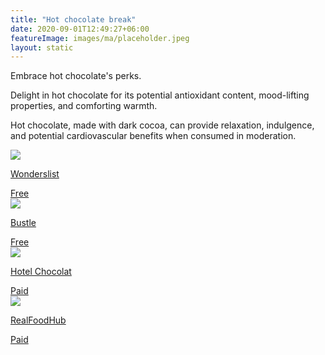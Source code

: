 ```yaml
---
title: "Hot chocolate break"
date: 2020-09-01T12:49:27+06:00
featureImage: images/ma/placeholder.jpeg
layout: static
---
```


Embrace hot chocolate's perks.

Delight in hot chocolate for its potential antioxidant content, mood-lifting properties, and comforting warmth.

Hot chocolate, made with dark cocoa, can provide relaxation, indulgence, and potential cardiovascular benefits when consumed in moderation.

<a class="ma-link" href="https://www.wonderslist.com/health-benefits-of-hot-chocolate/"><div class="ma-card ma-card-Health"><div class="ma-icon"><img src ="/images/Icon-check - health - opacity.svg"/></div><div class="ma-name"><p>Wonderslist</p></div><div class="ma-paid-text"><span>Free </span></div></div></a><a class="ma-link" href="https://www.bustle.com/wellness/hot-chocolate-health-benefits-dietitians"><div class="ma-card ma-card-Health"><div class="ma-icon"><img src ="/images/Icon-check - health - opacity.svg"/></div><div class="ma-name"><p>Bustle</p></div><div class="ma-paid-text"><span>Free</span></div></div></a><a class="ma-link" href="https://www.hotelchocolat.com/uk/shop/collections/products/the-velvetiser/"><div class="ma-card ma-card-Health"><div class="ma-icon"><img src ="/images/Icon-pound - health - opacity.svg"/></div><div class="ma-name"><p>Hotel Chocolat</p></div><div class="ma-paid-text"><span>Paid</span></div></div></a><a class="ma-link" href="https://www.awin1.com/cread.php?awinmid=20241&awinaffid=1198638&ued=https%3A%2F%2Fwww.realfoodhub.co.uk%2Fs%2FDark%2520chocolate"><div class="ma-card ma-card-Health"><div class="ma-icon"><img src ="/images/Icon-pound - health - opacity.svg"/></div><div class="ma-name"><p>RealFoodHub</p></div><div class="ma-paid-text"><span>Paid</span></div></div></a>  

<br/><br/>






